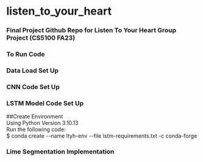 # listen_to_your_heart <br>
### Final Project Github Repo for Listen To Your Heart Group Project (CS5100 FA23)


### To Run Code  <br>


### Data Load Set Up  <br>


### CNN Code Set Up  <br>

### LSTM Model Code Set Up 
##Create Environment <br>
Using Python Version 3.10.13 <br>
Run the following code: <br>
$ conda create --name ltyh-env --file lstm-requirements.txt -c conda-forge <br>

### Lime Segmentation Implementation 



